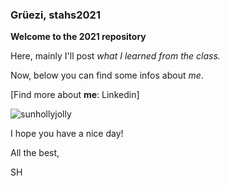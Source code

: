### Grüezi, stahs2021

**Welcome to the 2021 <Statistical Analysis of High-Throughput Genomic and Transcriptomic Data> repository**

Here, mainly I'll post _what I learned from the class._

Now, below you can find some infos about _me_. 


[Find more about **me**: Linkedin]
  
![sunhollyjolly](https://blog.naver.com/common/util/imageZoom.jsp?url=https://blogpfthumb-phinf.pstatic.net/MjAxNzEwMzFfMjk4/MDAxNTA5MzgyNDU4MDk1.v0ryuHueNpODkbvVYjqIKDoDXwbkZigVD5WhNbSYGwUg.CNpPMzCtXqx3LSKfAhOuM8Pku80MhvXI61i-JKGGk6Qg.JPEG.97sun3/IMG_0402.JPG&rClickYn=true&isOwner=true)

  
  
I hope you have a nice day!

  
All the best,
  

SH
